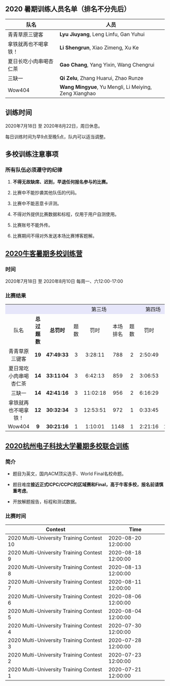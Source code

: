 ## 2020 暑期训练人员名单（排名不分先后）
|队名|人员|
|----|----|
|青青草原三键客|**Lyu Jiuyang**, Leng Linfu, Gan Yuhui|
|拿铁就再也不喝拿铁！|**Li Shengrun**, Xiao Zimeng, Xu Ke|
|夏日长吃小肉串喝杏仁茶|**Gao Chang**, Yang Yixin, Wang Chengrui|
|三缺一|**Qi Zelu**, Zhang Huarui, Zhao Runze|
|Wow404|**Wang Mingyue**, Yu Mengli, Li Meiying, Zeng Xianghao |

## 训练时间
2020年7月18日 至 2020年8月22日，周日休息。

每日训练时间为早9点至晚5点，队内可以适当调整。

## 多校训练注意事项


### 所有队伍必须遵守的纪律

1.  **不得无故缺席、迟到，早退任何报名参与的比赛。**

2. 比赛中不能抄袭其他队伍的代码。

3. 比赛中不能恶意卡评测。

4. 不得对外提供比赛数据和标程，仅用于用户自测使用。
   
5. 比赛账号不能外传。

6. 比赛期间不得对外发送本场比赛博客题解。

## [2020牛客暑期多校训练营](https://ac.nowcoder.com/acm/contest/vip-index?&headNav=www)

### 时间
2020年7月18日 至 2020年8月10日 每周一、六12:00-17:00

### 比赛结果
<table style="text-align:center" >
    <tr Bgcolor="#E6E6FA">
        <td></td>
        <td></td>
        <td></td>
        <td colspan="3">第三场</td>
        <td colspan="3">第四场</td>
        <td colspan="3">第五场</td>
        <td colspan="3">第六场</td>
        <td colspan="3">第七场</td>
        <td colspan="3">第八场</td>
        <td colspan="3">第九场</td>
        <td colspan="3">第十场</td>
        <td></td>
    </tr>
    <tr>
        <td>队名</td>
        <td><b>总过题数</b></td>
        <td><b>总罚时</b></td>
        <td>题数</td>
        <td>罚时</td>
        <td>本场排名</td>
        <td>题数</td>
        <td>罚时</td>
        <td>本场排名</td>
        <td>题数</td>
        <td>罚时</td>
        <td>本场排名</td>
        <td>题数</td>
        <td>罚时</td>
        <td>本场排名</td>
        <td>题数</td>
        <td>罚时</td>
        <td>本场排名</td>
        <td>题数</td>
        <td>罚时</td>
        <td>本场排名</td>
        <td>题数</td>
        <td>罚时</td>
        <td>本场排名</td>
        <td>题数</td>
        <td>罚时</td>
        <td>本场排名</td>
    </tr>
    <tr>
        <td>青青草原三键客</td>
        <td><b>19</b></td>
        <td><b>47:49:33</b></td>
        <td>3</td>
        <td>3:28:11</td>
        <td>788</td>
        <td>2</td>
        <td>2:50:49</td>
        <td>648</td>
        <td>3</td>
        <td>7:04:12</td>
        <td>544</td>
        <td>2</td>
        <td>7:38:11</td>
        <td>869</td>
        <td>3</td>
        <td>8:35:16</td>
        <td>407</td>
        <td>1</td>
        <td>5:23:53</td>
        <td>608</td>
        <td>3</td>
        <td>11:00:04</td>
        <td>676</td>
        <td>2</td>
        <td>1:48:57</td>
        <td>219</td>
    </tr>
    <tr>
        <td>夏日常吃小肉串喝杏仁茶</td>
        <td><b>14</b></td>
        <td><b>33:11:04</b></td>
        <td>3</td>
        <td>6:42:13</td>
        <td>859</td>
        <td>2</td>
        <td>3:06:53</td>
        <td>673</td>
        <td>1</td>
        <td>2:24:45</td>
        <td>1073</td>
        <td>2</td>
        <td>3:20:28</td>
        <td>668</td>
        <td>1</td>
        <td>1:00:29</td>
        <td>862</td>
        <td>0</td>
        <td></td>
        <td>685</td>
        <td>3</td>
        <td>6:26:32</td>
        <td>563</td>
        <td>2</td>
        <td>10:09:44</td>
        <td>764</td>
    </tr>
    <tr>
        <td>三缺一</td>
        <td><b>14</b></td>
        <td><b>42:41:16</b></td>
        <td>3</td>
        <td>11:02:18</td>
        <td>956</td>
        <td>2</td>
        <td>6:16:29</td>
        <td>875</td>
        <td>2</td>
        <td>2:23:12</td>
        <td>690</td>
        <td>2</td>
        <td>5:06:57</td>
        <td>769</td>
        <td>1</td>
        <td>4:01:27</td>
        <td>1056</td>
        <td>0</td>
        <td></td>
        <td>685</td>
        <td>2</td>
        <td>8:15:13</td>
        <td>842</td>
        <td>2</td>
        <td>5:35:40</td>
        <td>628</td>
    </tr>
    <tr>
        <td>拿铁就再也不喝拿铁！</td>
        <td><b>12</b></td>
        <td><b>30:32:34</b></td>
        <td>3</td>
        <td>12:53:51</td>
        <td>972</td>
        <td>1</td>
        <td>0:33:45</td>
        <td>999</td>
        <td>1</td>
        <td>0:32:17</td>
        <td>989</td>
        <td>2</td>
        <td>5:41:17</td>
        <td>800</td>
        <td>1</td>
        <td>1:04:59</td>
        <td>872</td>
        <td>0</td>
        <td></td>
        <td>685</td>
        <td>3</td>
        <td>6:25:24</td>
        <td>562</td>
        <td>1</td>
        <td>3:21:01</td>
        <td>864</td>
    </tr>
    <tr>
        <td>Wow404</td>
        <td><b>9</b></td>
        <td><b>30:21:16</b></td>
        <td>1</td>
        <td>1:10:01</td>
        <td>1148</td>
        <td>1</td>
        <td>2:21:16</td>
        <td>1052</td>
        <td>1</td>
        <td>5:39:15</td>
        <td>1112</td>
        <td>2</td>
        <td>9:05:27</td>
        <td>903</td>
        <td>1</td>
        <td>1:12:25</td>
        <td>889</td>
        <td></td>
        <td></td>
        <td></td>
        <td>1</td>
        <td>6:27:35</td>
        <td>974</td>
        <td>2</td>
        <td>4:25:17</td>
        <td>531</td>
    </tr>
</table>


## [2020杭州电子科技大学暑期多校联合训练](http://acm.hdu.edu.cn/contests/contest_list.php)
### 简介
- 题目为英文，国内ACM顶尖选手、World Final名校命题。

- 题目难度**接近正式ICPC/CCPC的区域赛和Final，高于牛客多校，报名前请慎重考虑**。
  
- 开放解题报告，标程和测试数据。
### 比赛时间

|Contest|Time|
|--------------------------------------------|-----------------------|
| 2020 Multi\-University Training Contest 10 | 2020\-08\-20 12:00:00 |
| 2020 Multi\-University Training Contest 9  | 2020\-08\-18 12:00:00 |
| 2020 Multi\-University Training Contest 8  | 2020\-08\-13 12:00:00 |
| 2020 Multi\-University Training Contest 7  | 2020\-08\-11 12:00:00 |
| 2020 Multi\-University Training Contest 6  | 2020\-08\-06 12:00:00 |
| 2020 Multi\-University Training Contest 5  | 2020\-08\-04 12:00:00 |
| 2020 Multi\-University Training Contest 4  | 2020\-07\-30 12:00:00 |
| 2020 Multi\-University Training Contest 3  | 2020\-07\-28 12:00:00 |
| 2020 Multi\-University Training Contest 2  | 2020\-07\-23 12:00:00 |
| 2020 Multi\-University Training Contest 1  | 2020\-07\-21 12:00:00 |
